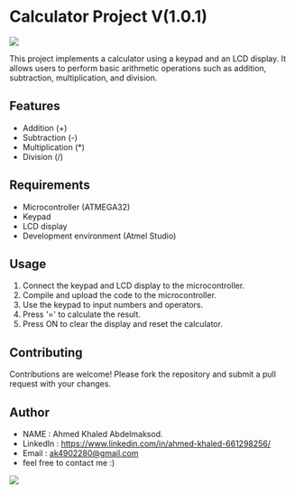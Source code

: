 # Calculator Project V(1.0.1)
<img src="https://user-images.githubusercontent.com/74038190/212284100-561aa473-3905-4a80-b561-0d28506553ee.gif">

This project implements a calculator using a keypad and an LCD display. It allows users to perform basic arithmetic operations such as addition, subtraction, multiplication, and division.

## Features

- Addition (+)
- Subtraction (-)
- Multiplication (*)
- Division (/)

## Requirements

- Microcontroller (ATMEGA32)
- Keypad
- LCD display
- Development environment (Atmel Studio)

## Usage

1. Connect the keypad and LCD display to the microcontroller.
2. Compile and upload the code to the microcontroller.
3. Use the keypad to input numbers and operators.
4. Press '=' to calculate the result.
5. Press ON to clear the display and reset the calculator.

## Contributing

Contributions are welcome! Please fork the repository and submit a pull request with your changes.
## Author 
- NAME : Ahmed Khaled Abdelmaksod.
- LinkedIn : https://www.linkedin.com/in/ahmed-khaled-661298256/
- Email : ak4902280@gmail.com
- feel free to contact me :)
<img src="https://user-images.githubusercontent.com/74038190/212284100-561aa473-3905-4a80-b561-0d28506553ee.gif">
